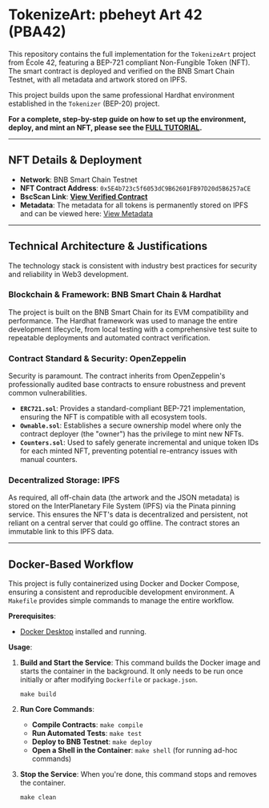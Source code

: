 # TokenizeArt: pbeheyt Art 42 (PBA42)

This repository contains the full implementation for the `TokenizeArt` project from École 42, featuring a BEP-721 compliant Non-Fungible Token (NFT). The smart contract is deployed and verified on the BNB Smart Chain Testnet, with all metadata and artwork stored on IPFS.

This project builds upon the same professional Hardhat environment established in the `Tokenizer` (BEP-20) project.

**For a complete, step-by-step guide on how to set up the environment, deploy, and mint an NFT, please see the [FULL TUTORIAL](documentation/TUTORIAL.md).**

---

## NFT Details & Deployment

-   **Network**: BNB Smart Chain Testnet
-   **NFT Contract Address**: `0x5E4b723c5f6053dC9B62601FB97D20d5B6257aCE`
-   **BscScan Link**: [**View Verified Contract**](https://testnet.bscscan.com/address/0x5E4b723c5f6053dC9B62601FB97D20d5B6257aCE)
-   **Metadata**: The metadata for all tokens is permanently stored on IPFS and can be viewed here: [View Metadata](https://gateway.pinata.cloud/ipfs/bafkreibn7tml7cewx4xsqxe4d42jmpga5zzy5ioylh77qm4xwt2enrrbrm)

---

## Technical Architecture & Justifications

The technology stack is consistent with industry best practices for security and reliability in Web3 development.

### Blockchain & Framework: BNB Smart Chain & Hardhat
The project is built on the BNB Smart Chain for its EVM compatibility and performance. The Hardhat framework was used to manage the entire development lifecycle, from local testing with a comprehensive test suite to repeatable deployments and automated contract verification.

### Contract Standard & Security: OpenZeppelin
Security is paramount. The contract inherits from OpenZeppelin's professionally audited base contracts to ensure robustness and prevent common vulnerabilities.
-   **`ERC721.sol`**: Provides a standard-compliant BEP-721 implementation, ensuring the NFT is compatible with all ecosystem tools.
-   **`Ownable.sol`**: Establishes a secure ownership model where only the contract deployer (the "owner") has the privilege to mint new NFTs.
-   **`Counters.sol`**: Used to safely generate incremental and unique token IDs for each minted NFT, preventing potential re-entrancy issues with manual counters.

### Decentralized Storage: IPFS
As required, all off-chain data (the artwork and the JSON metadata) is stored on the InterPlanetary File System (IPFS) via the Pinata pinning service. This ensures the NFT's data is decentralized and persistent, not reliant on a central server that could go offline. The contract stores an immutable link to this IPFS data.

---

## Docker-Based Workflow

This project is fully containerized using Docker and Docker Compose, ensuring a consistent and reproducible development environment. A `Makefile` provides simple commands to manage the entire workflow.

**Prerequisites**:
-   [Docker Desktop](https://www.docker.com/products/docker-desktop/) installed and running.

**Usage**:

1.  **Build and Start the Service**: This command builds the Docker image and starts the container in the background. It only needs to be run once initially or after modifying `Dockerfile` or `package.json`.
    ```shell
    make build
    ```

2.  **Run Core Commands**:
    -   **Compile Contracts**: `make compile`
    -   **Run Automated Tests**: `make test`
    -   **Deploy to BNB Testnet**: `make deploy`
    -   **Open a Shell in the Container**: `make shell` (for running ad-hoc commands)

3.  **Stop the Service**: When you're done, this command stops and removes the container.
    ```shell
    make clean
    ```
